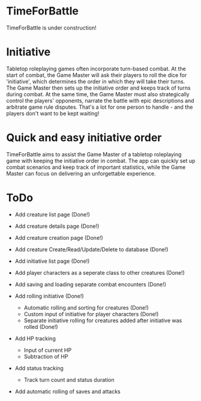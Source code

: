 # TimeForBattle
TimeForBattle is under construction!

# Initiative
Tabletop roleplaying games often incorporate turn-based combat. At the start of combat, the Game Master will ask their players to roll the dice for 'initiative', which determines the order in which they will take their turns. The Game Master then sets up the initiative order and keeps track of turns during combat. At the same time, the Game Master must also strategically control the players' opponents, narrate the battle with epic descriptions and arbitrate game rule disputes. That's a lot for one person to handle - and the players don't want to be kept waiting!

# Quick and easy initiative order
TimeForBattle aims to assist the Game Master of a tabletop roleplaying game with keeping the initiative order in combat. The app can quickly set up combat scenarios and keep track of important statistics, while the Game Master can focus on delivering an unforgettable experience.

# ToDo
- Add creature list page (Done!)
- Add creature details page (Done!)
- Add creature creation page (Done!)
- Add creature Create/Read/Update/Delete to database (Done!)
- Add initiative list page (Done!)
- Add player characters as a seperate class to other creatures (Done!)
- Add saving and loading separate combat encounters (Done!)
- Add rolling initiative (Done!)
  - Automatic rolling and sorting for creatures (Done!)
  - Custom input of initiative for player characters (Done!)
  - Separate initiative rolling for creatures added after initiative was rolled (Done!)

- Add HP tracking
  - Input of current HP
  - Subtraction of HP
- Add status tracking
  - Track turn count and status duration
- Add automatic rolling of saves and attacks

